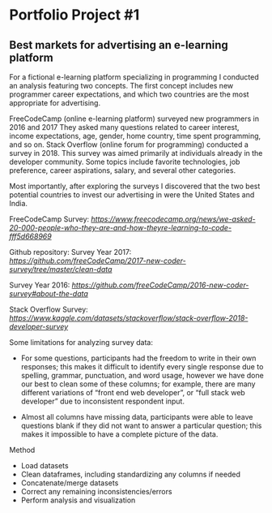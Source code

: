 # Portfolio Project #1
## Best markets for advertising an e-learning platform

For a fictional e-learning platform specializing in programming I conducted an analysis featuring two concepts. The first concept includes new programmer career expectations, and which two countries are the most appropriate for advertising.

FreeCodeCamp (online e-learning platform) surveyed new programmers in 2016 and 2017 They asked many questions related to career interest, income expectations, age, gender, home country, time spent programming, and so on. Stack Overflow (online forum for programming) conducted a survey in 2018. This survey was aimed primarily at individuals already in the developer community. Some topics include favorite technologies, job preference, career aspirations, salary, and several other categories.

Most importantly, after exploring the surveys I discovered that the two best potential countries to invest our advertising in were the United States and India.

FreeCodeCamp Survey:
*https://www.freecodecamp.org/news/we-asked-20-000-people-who-they-are-and-how-theyre-learning-to-code-fff5d668969*

Github repository:
Survey Year 2017: *https://github.com/freeCodeCamp/2017-new-coder-survey/tree/master/clean-data* 

Survey Year 2016: *https://github.com/freeCodeCamp/2016-new-coder-survey#about-the-data* 

Stack Overflow Survey:
*https://www.kaggle.com/datasets/stackoverflow/stack-overflow-2018-developer-survey*

Some limitations for analyzing survey data:
- For some questions, participants had the freedom to write in their own responses; this makes it difficult to identify every single response due to spelling, grammar, punctuation, and word usage, however we have done our best to clean some of these columns; for example, there are many different variations of “front end web developer”, or “full stack web developer” due to inconsistent respondent input.

- Almost all columns have missing data, participants were able to leave questions blank if they did not want to answer a particular question; this makes it impossible to have a complete picture of the data.


Method
* Load datasets
* Clean dataframes, including standardizing any columns if needed
* Concatenate/merge datasets
* Correct any remaining inconsistencies/errors
* Perform analysis and visualization
